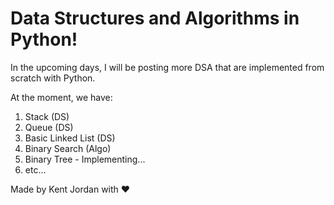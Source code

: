 # Data Structures and Algorithms in Python!

In the upcoming days, I will be posting more DSA that are implemented from scratch with Python.

At the moment, we have:
  1. Stack (DS)
  2. Queue (DS)
  3. Basic Linked List (DS)
  4. Binary Search (Algo)
  5. Binary Tree - Implementing...
  6. etc...

Made by Kent Jordan with ❤
